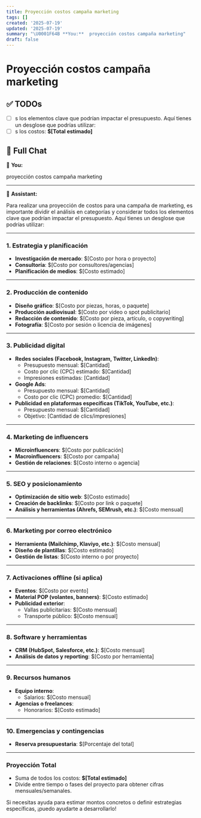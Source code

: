 ```yaml
---
title: Proyección costos campaña marketing
tags: []
created: '2025-07-19'
updated: '2025-07-19'
summary: "\U0001F64B **You:**  proyección costos campaña marketing"
draft: false
---
```


# Proyección costos campaña marketing

## ✅ TODOs
- [ ] s los elementos clave que podrían impactar el presupuesto. Aquí tienes un desglose que podrías utilizar:
- [ ] s los costos: **$[Total estimado]**

## 🧠 Full Chat

🙋 **You:**

proyección costos campaña marketing

---

🤖 **Assistant:**

Para realizar una proyección de costos para una campaña de marketing, es importante dividir el análisis en categorías y considerar todos los elementos clave que podrían impactar el presupuesto. Aquí tienes un desglose que podrías utilizar:

---

### **1. Estrategia y planificación**
- **Investigación de mercado**: $[Costo por hora o proyecto]
- **Consultoría**: $[Costo por consultores/agencias]
- **Planificación de medios**: $[Costo estimado]

---

### **2. Producción de contenido**
- **Diseño gráfico**: $[Costo por piezas, horas, o paquete]
- **Producción audiovisual**: $[Costo por video o spot publicitario]
- **Redacción de contenido**: $[Costo por pieza, artículo, o copywriting]
- **Fotografía**: $[Costo por sesión o licencia de imágenes]

---

### **3. Publicidad digital**
- **Redes sociales (Facebook, Instagram, Twitter, LinkedIn)**:
  - Presupuesto mensual: $[Cantidad]
  - Costo por clic (CPC) estimado: $[Cantidad]
  - Impresiones estimadas: [Cantidad]
- **Google Ads**:
  - Presupuesto mensual: $[Cantidad]
  - Costo por clic (CPC) promedio: $[Cantidad]
- **Publicidad en plataformas específicas (TikTok, YouTube, etc.)**:
  - Presupuesto mensual: $[Cantidad]
  - Objetivo: [Cantidad de clics/impresiones]

---

### **4. Marketing de influencers**
- **Microinfluencers**: $[Costo por publicación]
- **Macroinfluencers**: $[Costo por campaña]
- **Gestión de relaciones**: $[Costo interno o agencia]

---

### **5. SEO y posicionamiento**
- **Optimización de sitio web**: $[Costo estimado]
- **Creación de backlinks**: $[Costo por link o paquete]
- **Análisis y herramientas (Ahrefs, SEMrush, etc.)**: $[Costo mensual]

---

### **6. Marketing por correo electrónico**
- **Herramienta (Mailchimp, Klaviyo, etc.)**: $[Costo mensual]
- **Diseño de plantillas**: $[Costo estimado]
- **Gestión de listas**: $[Costo interno o por proyecto]

---

### **7. Activaciones offline (si aplica)**
- **Eventos**: $[Costo por evento]
- **Material POP (volantes, banners)**: $[Costo estimado]
- **Publicidad exterior**:
  - Vallas publicitarias: $[Costo mensual]
  - Transporte público: $[Costo mensual]

---

### **8. Software y herramientas**
- **CRM (HubSpot, Salesforce, etc.)**: $[Costo mensual]
- **Análisis de datos y reporting**: $[Costo por herramienta]

---

### **9. Recursos humanos**
- **Equipo interno**:
  - Salarios: $[Costo mensual]
- **Agencias o freelances**:
  - Honorarios: $[Costo estimado]

---

### **10. Emergencias y contingencias**
- **Reserva presupuestaria**: $[Porcentaje del total]

---

### Proyección Total
- Suma de todos los costos: **$[Total estimado]**
- Divide entre tiempo o fases del proyecto para obtener cifras mensuales/semanales.

Si necesitas ayuda para estimar montos concretos o definir estrategias específicas, ¡puedo ayudarte a desarrollarlo!